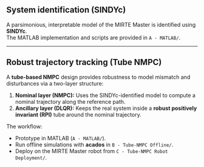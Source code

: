 ## System identification (SINDYc)

A parsimonious, interpretable model of the MIRTE Master is identified using **SINDYc**.  
The MATLAB implementation and scripts are provided in `A - MATLAB/`.

---

## Robust trajectory tracking (Tube NMPC)

A **tube-based NMPC** design provides robustness to model mismatch and disturbances via a two-layer structure:

1. **Nominal layer (NMPC):** Uses the SINDYc-identified model to compute a nominal trajectory along the reference path.
2. **Ancillary layer (DLQR):** Keeps the real system inside a **robust positively invariant (RPI)** tube around the nominal trajectory.

The workflow:
- Prototype in MATLAB (`A - MATLAB/`).
- Run offline simulations with **acados** in `B - Tube-NMPC Offline/`.
- Deploy on the MIRTE Master robot from `C - Tube-NMPC Robot Deployment/`.
